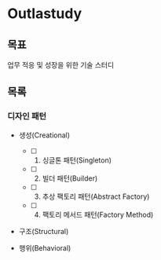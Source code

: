 # Outlastudy

## 목표

업무 적응 및 성장을 위한 기술 스터디

## 목록

### 디자인 패턴

- 생성(Creational)

    - [ ] 1. 싱글톤 패턴(Singleton)
    - [ ] 2. 빌더 패턴(Builder)
    - [ ] 3. 추상 팩토리 패턴(Abstract Factory)
    - [ ] 4. 팩토리 메서드 패턴(Factory Method)

- 구조(Structural)

- 행위(Behavioral)